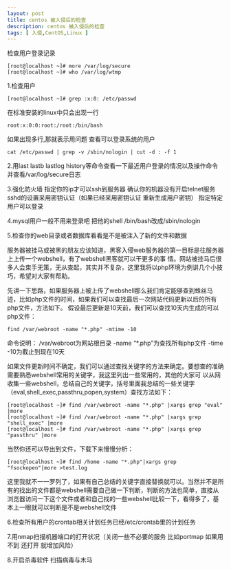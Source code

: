 ```yaml
---
layout: post
title: centos 被入侵后的检查
description: centos 被入侵后的检查
tags: [ 入侵,CentOS,Linux ]
---
```


检查用户登录记录

	[root@localhost ~]# more /var/log/secure
	[root@localhost ~]# who /var/log/wtmp


1.检查用户

	[root@localhost ~]# grep :x:0: /etc/passwd

在标准安装的linux中只会出现一行

	root:x:0:0:root:/root:/bin/bash

如果出现多行,那就表示用问题 查看可以登录系统的用户

	cat /etc/passwd | grep -v /sbin/nologin | cut -d : -f 1

2.用last lastb lastlog history等命令查看一下最近用户登录的情况以及操作命令 并查看/var/log/secure日志

3.强化防火墙 指定你的ip才可以ssh到服务器 确认你的机器没有开启telnet服务 sshd的设置采用密钥认证（如果已经采用密钥认证 重新生成用户密钥） 指定特定用户可以登录

4.mysql用户一般不用来登录吧 把他的shell /bin/bash改成/sbin/nologin

5.检查你的web目录或者数据库看看是不是被注入了新的文件和数据

服务器被挂马或被黑的朋友应该知道，黑客入侵web服务器的第一目标是往服务器上上传一个webshell，有了webshell黑客就可以干更多的事 情。网站被挂马后很多人会束手无策，无从查起，其实并不复杂，这里我将以php环境为例讲几个小技巧，希望对大家有帮助。

先讲一下思路，如果服务器上被上传了webshell那么我们肯定能够查到蛛丝马迹，比如php文件的时间，如果我们可以查找最后一次网站代码更新以后的所有php文件，方法如下。 假设最后更新是10天前，我们可以查找10天内生成的可以php文件：

	find /var/webroot -name "*.php" -mtime -10

命令说明： /var/webroot为网站根目录 -name “*.php”为查找所有php文件 -time -10为截止到现在10天


如果文件更新时间不确定，我们可以通过查找关键字的方法来确定。要想查的准确需要熟悉webshell常用的关键字，我这里列出一些常用的，其他的大家可 以从网收集一些webshell，总结自己的关键字，括号里面我总结的一些关键字 （eval,shell_exec,passthru,popen,system）查找方法如下：

	[root@localhost ~]# find /var/webroot -name "*.php" |xargs grep "eval" |more
	[root@localhost ~]# find /var/webroot -name "*.php" |xargs grep "shell_exec" |more
	[root@localhost ~]# find /var/webroot -name "*.php" |xargs grep "passthru" |more

当然你还可以导出到文件，下载下来慢慢分析：

	[root@localhost ~]# find /home -name "*.php"|xargs grep "fsockopen"|more >test.log

这里我就不一一罗列了，如果有自己总结的关键字直接替换就可以。当然并不是所有的找出的文件都是webshell需要自己做一下判断，判断的方法也简单，直接从浏览器访问一下这个文件或者和自己找的一些webshell比较一下，看得多了，基本上一眼就可以判断是不是webshell文件

6.检查所有用户的crontab相关计划任务已经/etc/crontab里的计划任务

7.用nmap扫描机器端口的打开状况（关闭一些不必要的服务 比如portmap 如果用不到 还打开 就增加风险）

8.开启杀毒软件 扫描病毒与木马